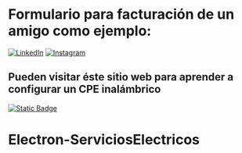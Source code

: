 # Formulario para facturación de un amigo como ejemplo:

[![LinkedIn](https://img.shields.io/badge/-LinkedIn-%230077B5?style=flat-square&logo=linkedin&logoColor=white)](https://www.linkedin.com/in/gabriel-calcagni-659907260) [![Instagram](https://img.shields.io/badge/-Instagram-%23E4405F?style=flat-square&logo=instagram&logoColor=white)](https://www.instagram.com/calcagni_gabriel26/?ishid=ZDdkNTZiNTM%3D) 

## Pueden visitar éste sitio web para aprender a configurar un CPE inalámbrico 
  
[![Static Badge](https://img.shields.io/badge/Neo-Tecs-blueviolet)](https://neotecs.tech)

# Electron-ServiciosElectricos
